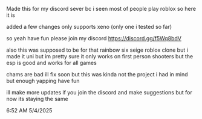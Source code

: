 Made this for my discord sever bc i seen most of people play roblox so here it is 

added a few changes only supports xeno (only one i tested so far)

so yeah have fun please join my discord https://discord.gg/f5Wq8bdV

also this was supposed to be for that rainbow six seige roblox clone but i made it uni but im pretty sure it only works on first person shooters but the esp is good and works for all games

chams are bad ill fix soon but this was kinda not the project i had in mind but enough yapping have fun

ill make more updates if you join the discord and make suggestions but for now its staying the same

6:52 AM 5/4/2025
